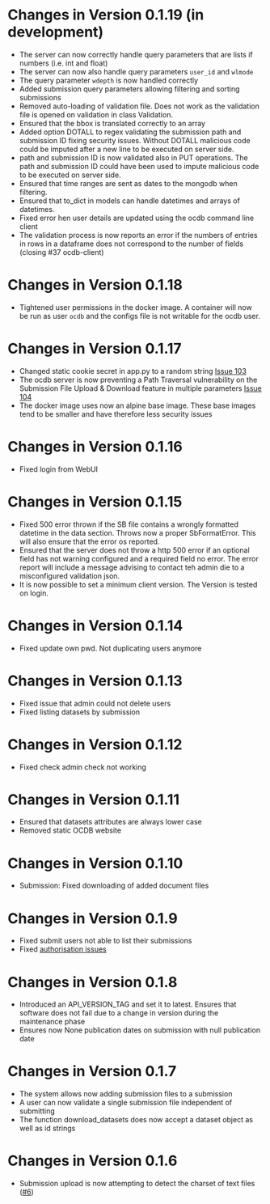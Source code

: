 # Changes in Version 0.1.19 (in development)

- The server can now correctly handle query parameters that are lists if numbers (i.e. int and float)
- The server can now also handle query parameters `user_id` and `wlmode`
- The query parameter `wdepth` is now handled correctly
- Added submission query parameters allowing filtering and sorting submissions
- Removed auto-loading of validation file. Does not work as the validation file is opened on validation in class Validation.
- Ensured that the bbox is translated correctly to an array
- Added option DOTALL to regex validating the submission path and submission ID fixing security issues. Without 
  DOTALL malicious code could be imputed after a new line to be executed on server side.
- path and submission ID is now validated also in PUT operations. The path and submission ID could have been used 
  to impute malicious code to be executed on server side.
- Ensured that time ranges are sent as dates to the mongodb when filtering.
- Ensured that to_dict in models can handle datetimes and arrays of datetimes.
- Fixed error hen user details are updated using the ocdb command line client
- The validation process is now reports an error if the numbers of entries in rows in a dataframe does not correspond
  to the number of fields (closing #37 ocdb-client) 

# Changes in Version 0.1.18

- Tightened user permissions in the docker image. A container will now be run as user `ocdb` and the configs file is
  not writable for the ocdb user. 

# Changes in Version 0.1.17

- Changed static cookie secret in app.py to a random string [Issue 103](https://gitlab.eumetsat.int/OC/External/OC-DB/ocdb-webui/-/issues/103)
- The ocdb server is now preventing a Path Traversal vulnerability on the Submission
  File Upload & Download feature in multiple parameters [Issue 104](https://gitlab.eumetsat.int/OC/External/OC-DB/ocdb-webui/-/issues/104)
- The docker image uses now an alpine base image. These base images tend to be smaller and have therefore less 
  security issues

# Changes in Version 0.1.16

- Fixed login from WebUI

# Changes in Version 0.1.15

- Fixed 500 error thrown if the SB file contains a wrongly formatted datetime in the data section. Throws now a proper SbFormatError. This will also ensure that the error os reported.
- Ensured that the server does not throw a http 500 error if an optional field has not warning configured and a required field no error. The error report will include a message advising to contact teh admin die to a misconfigured validation json. 
- It is now possible to set a minimum client version. The Version is
  tested on login.

# Changes in Version 0.1.14

- Fixed update own pwd. Not duplicating users anymore

# Changes in Version 0.1.13

- Fixed issue that admin could not delete users
- Fixed listing datasets by submission

# Changes in Version 0.1.12

- Fixed check admin check not working

# Changes in Version 0.1.11

- Ensured that datasets attributes are always lower case
- Removed static OCDB website

# Changes in Version 0.1.10

- Submission: Fixed downloading of added document files

# Changes in Version 0.1.9

- Fixed submit users not able to list their submissions
- Fixed [authorisation issues](https://gitlab.eumetsat.int/OC/External/OC-DB/ocdb-client/issues/23)

# Changes in Version 0.1.8

- Introduced an API_VERSION_TAG and set it to latest. Ensures that software does
  not fail due to a change in version during the maintenance phase 
- Ensures now None publication dates on submission with null publication date

# Changes in Version 0.1.7

- The system allows now adding submission files to a submission
- A user can now validate a single submission file independent of submitting
- The function download_datasets does now accept a dataset object as well as id strings
 

# Changes in Version 0.1.6

- Submission upload is now attempting to detect the charset of text files ([#6](https://gitlab.eumetsat.int/OC/External/OC-DB/ocdb-webui/issues/6)) 